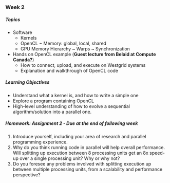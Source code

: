 ### Week 2

##### Topics
* Software
  * Kernels
  * OpenCL
    ~ Memory: global, local, shared  
  * GPU Memory Hierarchy
  	~ Warps
 	~ Synchronization
* Hands on OpenCL example (**Guest lecture from Belaid at Compute Canada?**)
  * How to connect, upload, and execute on Westgrid systems
  * Explanation and walkthrough of OpenCL code

##### Learning Objectives
* Understand what a kernel is, and how to write a simple one
* Explore a program containing OpenCL
* High-level understanding of how to evolve a sequential algorithm/solution into a parallel one. 

##### Homework: Assignment 2 - Due at the end of following week
1.  Introduce yourself, including your area of research and parallel programming experience.
2.	Why do you think running code in parallel will help overall performance. Will splitting up execution between 8 processing units get an 8x speed-up over a single processing unit? Why or why not?
3.	Do you foresee any problems involved with splitting execution up between multiple processing units, from a scalability and performance perspective?
